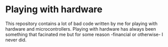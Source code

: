 # Playing with hardware
This repository contains a lot of bad code written by me for playing with hardware and microcontrollers. Playing with hardware has always been something that facinated me but for some reason -financial or otherwise- I never did.
